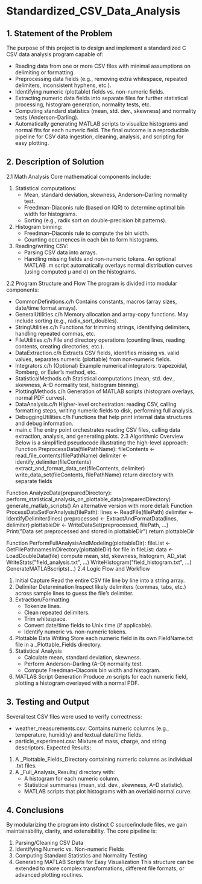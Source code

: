 # Standardized_CSV_Data_Analysis


## 1. Statement of the Problem
The purpose of this project is to design and implement a standardized C CSV data analysis program capable of:
* Reading data from one or more CSV files with minimal assumptions on delimiting or formatting.
* Preprocessing data fields (e.g., removing extra whitespace, repeated delimiters, inconsistent hyphens, etc.).
* Identifying numeric (plottable) fields vs. non-numeric fields.
* Extracting numeric data fields into separate files for further statistical processing, histogram generation, normality tests, etc.
* Computing standard statistics (mean, std. dev., skewness) and normality tests (Anderson-Darling).
* Automatically generating MATLAB scripts to visualize histograms and normal fits for each numeric field.
The final outcome is a reproducible pipeline for CSV data ingestion, cleaning, analysis, and scripting for easy plotting.



## 2. Description of Solution
2.1 Math Analysis
Core mathematical components include:
1. Statistical computations:
    * Mean, standard deviation, skewness, Anderson–Darling normality test.
    * Freedman-Diaconis rule (based on IQR) to determine optimal bin width for histograms.
    * Sorting (e.g., radix sort on double-precision bit patterns).
2. Histogram binning:
    * Freedman–Diaconis rule to compute the bin width.
    * Counting occurrences in each bin to form histograms.
3. Reading/writing CSV:
    * Parsing CSV data into arrays.
    * Handling missing fields and non-numeric tokens.
An optional MATLAB .m script automatically overlays normal distribution curves (using computed μ and σ) on the histograms.


2.2 Program Structure and Flow
The program is divided into modular components:
* CommonDefinitions.c/h Contains constants, macros (array sizes, date/time format arrays).
* GeneralUtilities.c/h Memory allocation and array-copy functions. May include sorting (e.g., radix_sort_doubles).
* StringUtilities.c/h Functions for trimming strings, identifying delimiters, handling repeated commas, etc.
* FileUtilities.c/h File and directory operations (counting lines, reading contents, creating directories, etc.).
* DataExtraction.c/h Extracts CSV fields, identifies missing vs. valid values, separates numeric (plottable) from non-numeric fields.
* Integrators.c/h (Optional) Example numerical integrators: trapezoidal, Romberg, or Euler’s method, etc.
* StatisticalMethods.c/h Statistical computations (mean, std. dev., skewness, A–D normality test, histogram binning).
* PlottingMethods.c/h Generation of MATLAB scripts (histogram overlays, normal PDF curves).
* DataAnalysis.c/h Higher-level orchestration: reading CSV, calling formatting steps, writing numeric fields to disk, performing full analysis.
* DebuggingUtilities.c/h Functions that help print internal data structures and debug information.
* main.c The entry point orchestrates reading CSV files, calling data extraction, analysis, and generating plots.
2.3 Algorithmic Overview
Below is a simplified pseudocode illustrating the high-level approach:
Function PreprocessData(filePathName):
    fileContents ← read_file_contents(filePathName)
    delimiter    ← identify_delimiter(fileContents)
    extract_and_format_data_set(fileContents, delimiter)
    write_data_set(fileContents, filePathName)
    return directory with separate fields

Function AnalyzeData(preparedDirectory):
    perform_statistical_analysis_on_plottable_data(preparedDirectory)
    generate_matlab_scripts()
An alternative version with more detail:
Function ProcessDataSetForAnalysis(filePath):
    lines      ← ReadFile(filePath)
    delimiter  ← IdentifyDelimiter(lines)
    preprocessed ← ExtractAndFormatData(lines, delimiter)
    plottableDir ← WriteDataSet(preprocessed, filePath, …)
    Print("Data set preprocessed and stored in plottableDir")
    return plottableDir

Function PerformFullAnalysisAndModeling(plottableDir):
    fileList  ← GetFilePathnamesInDirectory(plottableDir)
    for file in fileList:
        data ← LoadDoubleData(file)
        compute mean, std, skewness, histogram, AD_stat
        WriteStats("field_analysis.txt", …)
        WriteHistogram("field_histogram.txt", …)
    GenerateMATLABscripts(…)
2.4 Logic Flow and Workflow
1. Initial Capture Read the entire CSV file line by line into a string array.
2. Delimiter Determination Inspect likely delimiters (commas, tabs, etc.) across sample lines to guess the file’s delimiter.
3. Extraction/Formatting
    * Tokenize lines.
    * Clean repeated delimiters.
    * Trim whitespace.
    * Convert date/time fields to Unix time (if applicable).
    * Identify numeric vs. non-numeric tokens.
4. Plottable Data Writing Store each numeric field in its own FieldName.txt file in a _Plottable_Fields directory.
5. Statistical Analysis
    * Calculate mean, standard deviation, skewness.
    * Perform Anderson–Darling (A–D) normality test.
    * Compute Freedman–Diaconis bin width and histogram.
6. MATLAB Script Generation Produce .m scripts for each numeric field, plotting a histogram overlayed with a normal PDF.



## 3. Testing and Output
Several test CSV files were used to verify correctness:
* weather_measurements.csv: Contains numeric columns (e.g., temperature, humidity) and textual date/time fields.
* particle_experiment.csv: Mixture of mass, charge, and string descriptors.
Expected Results:
1. A _Plottable_Fields_Directory containing numeric columns as individual .txt files.
2. A _Full_Analysis_Results/ directory with:
    * A histogram for each numeric column.
    * Statistical summaries (mean, std. dev., skewness, A–D statistic).
    * MATLAB scripts that plot histograms with an overlaid normal curve.



## 4. Conclusions
By modularizing the program into distinct C source/include files, we gain maintainability, clarity, and extensibility. The core pipeline is:
1. Parsing/Cleaning CSV Data
2. Identifying Numeric vs. Non-numeric Fields
3. Computing Standard Statistics and Normality Testing
4. Generating MATLAB Scripts for Easy Visualization
This structure can be extended to more complex transformations, different file formats, or advanced plotting routines.

